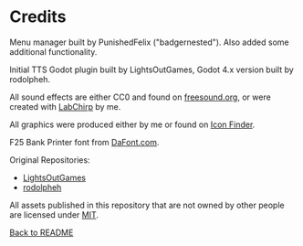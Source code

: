 # Credits

Menu manager built by PunishedFelix ("badgernested"). Also added some additional functionality.

Initial TTS Godot plugin built by LightsOutGames, Godot 4.x version built by rodolpheh.

All sound effects are either CC0 and found on [freesound.org](https://freesound.org/), or were created with [LabChirp](https://labbed.net/software/labchirp/) by me.

All graphics were produced either by me or found on [Icon Finder](https://iconfinder.com).

F25 Bank Printer font from [DaFont.com](https://www.dafont.com/f25-bank-printer.font).

Original Repositories:
- [LightsOutGames](https://github.com/lightsoutgames/godot-accessibility)
- [rodolpheh](https://github.com/rodolpheh/godot-accessibility)

All assets published in this repository that are not owned by other people are licensed under [MIT](LICENSE).

[Back to README](README.md)
